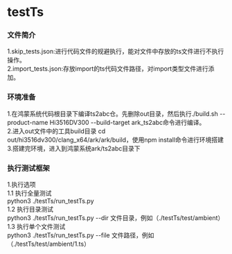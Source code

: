 # testTs

### 文件简介
1.skip_tests.json:进行代码文件的规避执行，能对文件中存放的ts文件进行不执行操作。<br>
2.import_tests.json:存放import的ts代码文件路径，对import类型文件进行添加。<br>

### 环境准备
1.在鸿蒙系统代码根目录下编译ts2abc仓。先删除out目录，然后执行./build.sh --product-name Hi3516DV300 --build-target ark_ts2abc命令进行编译。<br>
2.进入out文件中的工具build目录 cd out/hi3516dv300/clang_x64/ark/ark/build，使用npm install命令进行环境搭建<br>
3.搭建完环境，进入到鸿蒙系统ark/ts2abc目录下<br>


### 执行测试框架
1.执行选项<br>
1.1 执行全量测试<br>
python3 ./testTs/run_testTs.py  <br>
1.2 执行目录测试<br>
python3 ./testTs/run_testTs.py --dir  文件目录，例如（./testTs/test/ambient）<br>
1.3 执行单个文件测试<br>
python3 ./testTs/run_testTs.py --file  文件路径，例如（./testTs/test/ambient/1.ts）<br>


